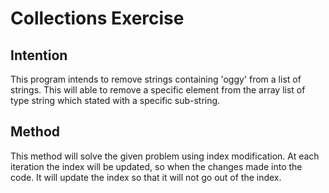 # Collections Exercise

## Intention

This program intends to remove strings containing 'oggy' from a
list of strings. This will able to remove a specific element from
the array list of type string which stated with a specific sub-string.

## Method

This method will solve the given problem using index modification.
At each iteration the index will be updated, so when the changes
made into the code. It will update
the index so that it will not go out of the index.
